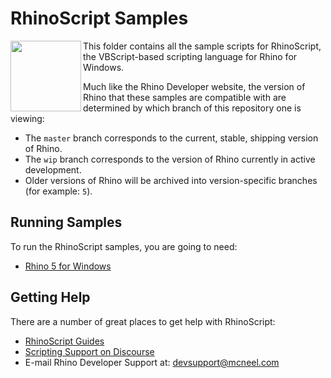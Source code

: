 # RhinoScript Samples

<img align="left" src="https://github.com/mcneel/developer-rhino3d-com/blob/master/images/rhinoscript-logo.png" width="113">

This folder contains all the sample scripts for RhinoScript, the VBScript-based scripting language for Rhino for Windows.

Much like the Rhino Developer website, the version of Rhino that these samples are compatible with are determined by which branch of this repository one is viewing:

- The `master` branch corresponds to the current, stable, shipping version of Rhino.
- The `wip` branch corresponds to the version of Rhino currently in active development.
- Older versions of Rhino will be archived into version-specific branches (for example: `5`).

## Running Samples

To run the RhinoScript samples, you are going to need:

* [Rhino 5 for Windows](http://www.rhino3d.com/download)

## Getting Help

There are a number of great places to get help with RhinoScript:

* [RhinoScript Guides](http://developer.rhino3d.com/guides/rhinoscript/)
* [Scripting Support on Discourse](http://discourse.mcneel.com/category/scripting)
* E-mail Rhino Developer Support at: devsupport@mcneel.com
